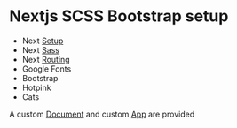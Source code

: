 # Nextjs SCSS Bootstrap setup

- Next [Setup](https://nextjs.org/learn/basics)
- Next [Sass](https://github.com/zeit/next-plugins/tree/master/packages/next-sass)
- Next [Routing](https://nextjs.org/docs#routing)
- Google Fonts
- Bootstrap
- Hotpink
- Cats



A custom [Document](https://github.com/zeit/next.js#custom-document) and custom [App](https://nextjs.org/docs#custom-app) are provided

